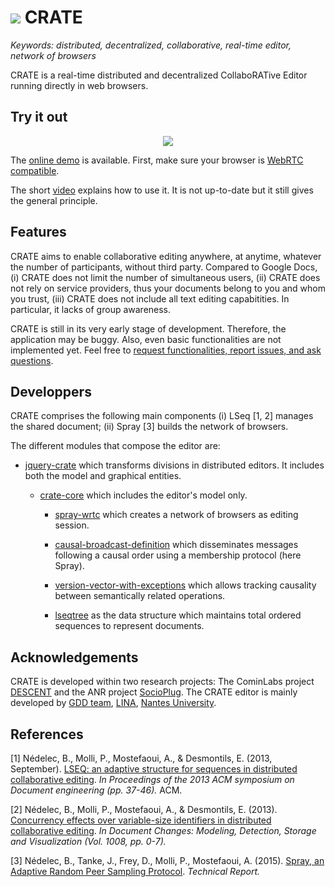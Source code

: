 # <img src="https://raw.githubusercontent.com/Chat-Wane/CRATE/master/img/crateicon.png" /> CRATE

<i>Keywords: distributed, decentralized, collaborative, real-time editor, network of browsers</i>

CRATE is a real-time distributed and decentralized CollaboRATive Editor running directly in web browsers.

## Try it out

<div style="text-align:center; width:inherit">
  <img src="https://raw.githubusercontent.com/Chat-Wane/CRATE/master/img/screenshot.png" style="max-width:500px"/>
  </div>

The [online demo](http://chat-wane.github.io/CRATE/) is available. First, make sure your browser is [WebRTC compatible](http://caniuse.com/#feat=rtcpeerconnection).

The short [video](https://www.dropbox.com/s/egf2c2do1jd331w/CRATE-video.mp4?dl=0) explains how to use it. It is not up-to-date but it still gives the general principle.

## Features

CRATE aims to enable collaborative editing anywhere, at anytime, whatever the number of participants, without third party. Compared to Google Docs, (i) CRATE does not limit the number of simultaneous users, (ii) CRATE does not rely on service providers, thus your documents belong to you and whom you trust, (iii) CRATE does not include all text editing capabitities. In particular, it lacks of group awareness.

CRATE is still in its very early stage of development. Therefore, the
application may be buggy. Also, even basic functionalities are not implemented yet. Feel free to [request functionalities, report issues, and ask questions](https://github.com/Chat-Wane/CRATE/issues).

## Developpers

CRATE comprises the following main components (i) LSeq [1, 2] manages the shared document; (ii) Spray [3] builds the network of browsers.

The different modules that compose the editor are:

* [jquery-crate](https://github.com/Chat-Wane/jquery-crate) which transforms divisions in distributed editors. It includes both the model and graphical entities.

  * [crate-core](https://github.com/Chat-Wane/crate-core) which includes the editor's model only.

    * [spray-wrtc](https://github.com/Chat-Wane/spray-wrtc) which creates a network of browsers as editing session.

    * [causal-broadcast-definition](https://github.com/Chat-Wane/CausalBroadcastDefinition) which disseminates messages following a causal order using a membership protocol (here Spray).

    * [version-vector-with-exceptions](https://github.com/Chat-Wane/version-vector-with-exceptions) which allows tracking causality between semantically related operations.

    * [lseqtree](https://github.com/Chat-Wane/LSEQTree) as the data structure which maintains total ordered sequences to represent documents.

## Acknowledgements

CRATE is developed within two research projects: The CominLabs project
[DESCENT](http://www.descent.cominlabs.ueb.eu/) and the ANR project
[SocioPlug](http://socioplug.univ-nantes.fr/). The CRATE editor is mainly
developed by [GDD team](https://sites.google.com/site/gddlina/),
[LINA](https://www.lina.univ-nantes.fr/), [Nantes
University](http://www.univ-nantes.fr/).

## References

[1] Nédelec, B., Molli, P., Mostefaoui, A., & Desmontils, E. (2013,
September). [LSEQ: an adaptive structure for sequences in distributed
collaborative
editing](http://hal.univ-nantes.fr/docs/00/92/16/33/PDF/fp025-nedelec.pdf). <i>In
Proceedings of the 2013 ACM symposium on Document engineering (pp. 37-46).</i> ACM.

[2] Nédelec, B., Molli, P., Mostefaoui, A., & Desmontils,
E. (2013). [Concurrency effects over variable-size identifiers in distributed
collaborative
editing](https://hal.archives-ouvertes.fr/hal-00921655/document). <i>In
Document Changes: Modeling, Detection, Storage and Visualization (Vol. 1008,
pp. 0-7).</i>

[3] Nédelec, B., Tanke, J., Frey, D., Molli, P., Mostefaoui, A. (2015).
[Spray, an Adaptive Random Peer Sampling Protocol](https://hal.archives-ouvertes.fr/hal-01203363/file/spray.pdf). <i>Technical Report.</i>
